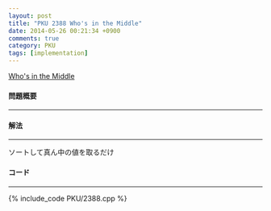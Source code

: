 ```yaml
---
layout: post
title: "PKU 2388 Who's in the Middle"
date: 2014-05-26 00:21:34 +0900
comments: true
category: PKU
tags: [implementation]
---
```


[Who's in the Middle](http://poj.org/problem?id=2388)

#### 問題概要

****

#### 解法

****

ソートして真ん中の値を取るだけ

#### コード

****

{% include_code PKU/2388.cpp %}
